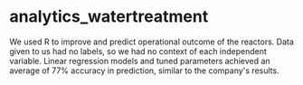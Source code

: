 # analytics_watertreatment

We used R to improve and predict operational outcome of the reactors. Data given to us had no labels, so we had no context of each independent variable. Linear regression models and tuned parameters achieved an average of 77% accuracy in prediction, similar to the company's results.

